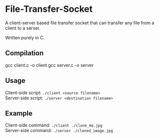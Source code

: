 # File-Transfer-Socket
A client-server based file transfer socket that can transfer any file from a client to a server.

Written purely in C.

## Compilation

gcc client.c -o client
gcc server.c -o server

## Usage
Client-side script: ```./client <source filename>```  
Server-side script: ```./server <destination filename>```

## Example
Client-side command: ```./client ./clone_me.jpg```  
Server-side command: ```./server ./cloned_image.jpg```
